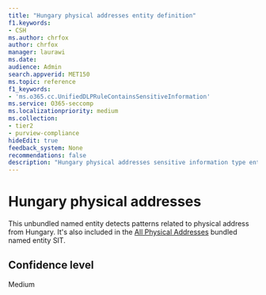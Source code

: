 ```yaml
---
title: "Hungary physical addresses entity definition"
f1.keywords:
- CSH
ms.author: chrfox
author: chrfox
manager: laurawi
ms.date:
audience: Admin
search.appverid: MET150
ms.topic: reference
f1_keywords:
- 'ms.o365.cc.UnifiedDLPRuleContainsSensitiveInformation'
ms.service: O365-seccomp
ms.localizationpriority: medium
ms.collection:
- tier2
- purview-compliance
hideEdit: true
feedback_system: None
recommendations: false
description: "Hungary physical addresses sensitive information type entity definition."
---
```


# Hungary physical addresses

This unbundled named entity detects patterns related to physical address from Hungary. It's also included in the [All Physical Addresses](sit-defn-all-physical-addresses.md) bundled named entity SIT.

## Confidence level

Medium